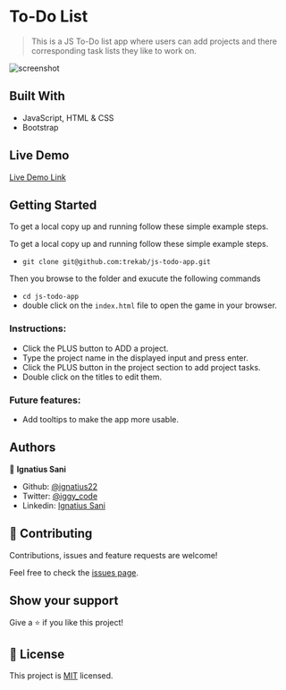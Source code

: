 # To-Do List

> This is a JS To-Do list app where users can add projects and there corresponding task lists they like to work on.

![screenshot]()

## Built With

- JavaScript, HTML & CSS
- Bootstrap

## Live Demo

[Live Demo Link]( )


## Getting Started

To get a local copy up and running follow these simple example steps.

To get a local copy up and running follow these simple example steps.
- `git clone git@github.com:trekab/js-todo-app.git`

Then you browse to the folder and exucute the following commands
- `cd js-todo-app`
- double click on the `index.html` file to open the game in your browser.

### Instructions:
- Click the PLUS button to ADD a project.
- Type the project name in the displayed input and press enter.
- Click the PLUS button in the project section to add project tasks.
- Double click on the titles to edit them.

### Future features:
- Add tooltips to make the app more usable.

## Authors

👤 **Ignatius Sani**

- Github: [@ignatius22](https://github.com/ignatius22)
- Twitter: [@iggy_code](https://twitter.com/iggy_code)
- Linkedin: [Ignatius Sani](https://www.linkedin.com/in/ignatiussani/)



## 🤝 Contributing

Contributions, issues and feature requests are welcome!

Feel free to check the [issues page](issues/).

## Show your support

Give a ⭐️ if you like this project!

## 📝 License

This project is [MIT](lic.url) licensed.
